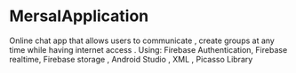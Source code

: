 # MersalApplication
Online chat app that allows users to communicate , create groups at any time while having internet access .
Using: Firebase Authentication, Firebase realtime, Firebase storage , Android Studio , XML , Picasso Library
